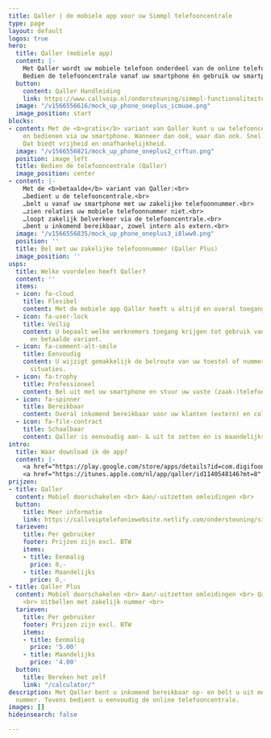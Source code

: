 ```yaml
---
title: Qaller | de mobiele app voor uw Simmpl telefooncentrale
type: page
layout: default
logos: true
hero:
  title: Qaller (mobiele app)
  content: |-
    Met Qaller wordt uw mobiele telefoon onderdeel van de online telefooncentrale.
    Bedien de telefooncentrale vanaf uw smartphone én gebruik uw smartphone alsof het een kantoortoestel is (bellen en gebeld worden).
  button:
    content: Qaller Handleiding
    link: https://www.callvoip.nl/ondersteuning/simmpl-functionaliteiten/qaller-app/
  image: "/v1566556616/mock_up_phone_oneplus_icmuae.png"
  image_position: start
blocks:
- content: Met de <b>gratis</b> variant van Qaller kunt u uw telefooncentrale beheren
    en bedienen via uw smartphone. Wanneer dan ook, waar dan ook. Snel en gemakkelijk.
    Dat biedt vrijheid en onafhankelijkheid.
  image: "/v1566556821/mock_up_phone_oneplus2_crftun.png"
  position: image_left
  title: Bedien de telefooncentrale (Qaller)
  image_position: center
- content: |-
    Met de <b>betaalde</b> variant van Qaller:<br>
    …bedient u de telefooncentrale.<br>
    …belt u vanaf uw smartphone met uw zakelijke telefoonnummer.<br>
    …zien relaties uw mobiele telefoonnummer niet.<br>
    …loopt zakelijk belverkeer via de telefooncentrale.<br>
    …bent u inkomend bereikbaar, zowel intern als extern.<br>
  image: "/v1566556835/mock_up_phone_oneplus3_i8lww0.png"
  position: ''
  title: Bel met uw zakelijke telefoonnummer (Qaller Plus)
  image_position: ''
usps:
  title: Welke voordelen heeft Qaller?
  content: ''
  items:
  - icon: fa-cloud
    title: Flexibel
    content: Met de mobiele app Qaller heeft u altijd en overal toegang tot uw telefooncentrale.
  - icon: fa-user-lock
    title: Veilig
    content: U bepaalt welke werknemers toegang krijgen tot gebruik van de gratis
      en betaalde variant.
  - icon: fa-comment-alt-smile
    title: Eenvoudig
    content: U wijzigt gemakkelijk de belroute van uw toestel of nummers in ad hoc
      situaties.
  - icon: fa-trophy
    title: Professioneel
    content: Bel uit met uw smartphone en stuur uw vaste (zaak-)telefoonnummer mee!
  - icon: fa-spinner
    title: Bereikbaar
    content: Overal inkomend bereikbaar voor uw klanten (extern) en collega’s (intern).
  - icon: fa-file-contract
    title: Schaalbaar
    content: Qaller is eenvoudig aan- & uit te zetten én is maandelijks opzegbaar.
intro:
  title: Waar download ik de app?
  content: |-
    <a href="https://play.google.com/store/apps/details?id=com.digifoon.qaller&amp;hl=nl" target="_blank" rel="noopener noreferrer">Qaller voor Android downloaden</a><br>
    <a href="https://itunes.apple.com/nl/app/qaller/id1140548146?mt=8" target="_blank" rel="noopener noreferrer">Qaller voor Apple downloaden</a>
prijzen:
- title: Qaller
  content: Mobiel doorschakelen <br> Aan/-uitzetten omleidingen <br>
  button:
    title: Meer informatie
    link: https://callvoiptelefoniewebsite.netlify.com/ondersteuning/simmpl-functionaliteiten/qaller-plus-app/
  tarieven:
    title: Per gebruiker
    footer: Prijzen zijn excl. BTW
    items:
    - title: Eenmalig
      price: 0,-
    - title: Maandelijks
      price: 0,-
- title: Qaller Plus
  content: Mobiel doorschakelen <br> Aan/-uitzetten omleidingen <br> Qaller als kantoortoestel
    <br> Uitbellen met zakelijk nummer <br>
  tarieven:
    title: Per gebruiker
    footer: Prijzen zijn excl. BTW
    items:
    - title: Eenmalig
      price: '5.00'
    - title: Maandelijks
      price: '4.00'
  button:
    title: Bereken het zelf
    link: "/calculator/"
description: Met Qaller bent u inkomend bereikbaar op- en belt u uit met het zakelijk
  nummer. Tevens bedient u eenvoudig de online telefooncentrale.
images: []
hideinsearch: false

---
```

